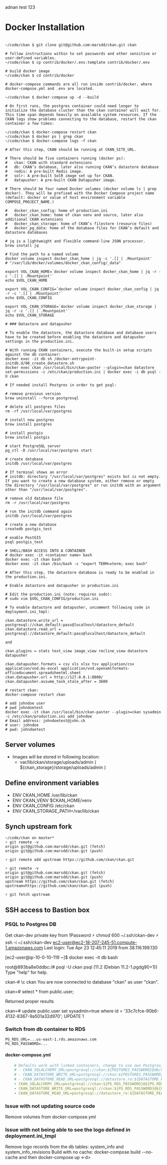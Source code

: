 adnan test 123

# Docker Installation

``` shell

~/code/ckan $ git clone git@github.com:marsdd/ckan.git ckan

# follow instructions within to set passwords and other sensitive or user-defined variables.
~/code/ckan $ cp contrib/docker/.env.template contrib/docker/.env

# build docker image
~/code/ckan $ cd contrib/docker

# docker-compose commands are all run inside contrib/docker, where docker-compose.yml and .env are located.

~/code/ckan $ docker-compose up -d --build

# On first runs, the postgres container could need longer to initialize the database cluster than the ckan container will wait for. This time span depends heavily on available system resources. If the CKAN logs show problems connecting to the database, restart the ckan container a few times:

~/code/ckan $ docker-compose restart ckan
~/code/ckan $ docker ps | grep ckan
~/code/ckan $ docker-compose logs -f ckan

# After this step, CKAN should be running at CKAN_SITE_URL.

# There should be five containers running (docker ps):
#   ckan: CKAN with standard extensions
#   db: CKAN’s database, later also running CKAN’s datastore database
#   redis: A pre-built Redis image.
#   solr: A pre-built SolR image set up for CKAN.
#   datapusher: A pre-built CKAN Datapusher image.

# There should be four named Docker volumes (docker volume ls | grep docker). They will be prefixed with the Docker Compose project name (default: docker or value of host environment variable COMPOSE_PROJECT_NAME.)

#   docker_ckan_config: home of production.ini
#   docker_ckan_home: home of ckan venv and source, later also additional CKAN extensions
#   docker_ckan_storage: home of CKAN’s filestore (resource files)
#   docker_pg_data: home of the database files for CKAN’s default and datastore databases

# jq is a lightweight and flexible command-line JSON processor.
brew install jq

# Find the path to a named volume
docker volume inspect docker_ckan_home | jq -c '.[] | .Mountpoint'
# "/var/lib/docker/volumes/docker_ckan_config/_data"

export VOL_CKAN_HOME=`docker volume inspect docker_ckan_home | jq -r -c '.[] | .Mountpoint'`
echo $VOL_CKAN_HOME

export VOL_CKAN_CONFIG=`docker volume inspect docker_ckan_config | jq -r -c '.[] | .Mountpoint'`
echo $VOL_CKAN_CONFIG

export VOL_CKAN_STORAGE=`docker volume inspect docker_ckan_storage | jq -r -c '.[] | .Mountpoint'`
echo $VOL_CKAN_STORAGE

# ### Datastore and datapusher

# To enable the datastore, the datastore database and database users have to be created before enabling the datastore and datapusher settings in the production.ini.

# With running CKAN containers, execute the built-in setup scripts against the db container:
docker exec -it db sh /docker-entrypoint-initdb.d/00_create_datastore.sh
docker exec ckan /usr/local/bin/ckan-paster --plugin=ckan datastore set-permissions -c /etc/ckan/production.ini | docker exec -i db psql -U ckan

# If needed install Postgres in order to get psql:

# remove previous version
brew uninstall --force postgresql

# delete all postgres files
rm -rf /usr/local/var/postgres

# install new postgres
brew install postgres

# install postgis
brew install postgis

# start PostgreSQL server
pg_ctl -D /usr/local/var/postgres start

# create database
initdb /usr/local/var/postgres

# If terminal shows an error
# initdb: directory "/usr/local/var/postgres" exists but is not empty. If you want to create a new database system, either remove or empty the directory "/usr/local/var/postgres" or run initdb with an argument other than "/usr/local/var/postgres".

# remove old database file
rm -r /usr/local/var/postgres

# run the initdb command again
initdb /usr/local/var/postgres

# create a new database
createdb postgis_test

# enable PostGIS
psql postgis_test

# SHELL/BASH ACCESS INTO A CONTAINER
# docker exec -it <container name> bash
docker exec -it ckan bash
docker exec -it ckan /bin/bash -c "export TERM=xterm; exec bash"

# After this step, the datastore database is ready to be enabled in the production.ini.

# Enable datastore and datapusher in production.ini

# Edit the production.ini (note: requires sudo):
# sudo vim $VOL_CKAN_CONFIG/production.ini

# To enable datastore and datapusher, uncomment following code in deployment.ini_tmpl:

ckan.datastore.write_url = postgresql://ckan_default:pass@localhost/datastore_default
ckan.datastore.read_url = postgresql://datastore_default:pass@localhost/datastore_default

and

ckan.plugins = stats text_view image_view recline_view datastore datapusher

ckan.datapusher.formats = csv xls xlsx tsv application/csv application/vnd.ms-excel application/vnd.openxmlformats-officedocument.spreadsheetml.sheet
ckan.datapusher.url = http://127.0.0.1:8800/
ckan.datapusher.assume_task_stale_after = 3600

# restart ckan:
docker-compose restart ckan

# add johndoe user
# pwd johndoetest
docker exec -it ckan /usr/local/bin/ckan-paster --plugin=ckan sysadmin -c /etc/ckan/production.ini add johndoe
# Email address: johndoetest@john.ck
# user: johndoe
# pwd: johndoetest

```

## Server volumes

- Images will be stored in following location:
  - var/lib/ckan/storage/uploads/admin ( ${ckan_storage}/storage/uploads/admin )

## Define environment variables

- ENV CKAN_HOME /usr/lib/ckan
- ENV CKAN_VENV $CKAN_HOME/venv
- ENV CKAN_CONFIG /etc/ckan
- ENV CKAN_STORAGE_PATH=/var/lib/ckan

## Synch upstream fork

```shell
~/code/ckan on master*
⚡ git remote -v
origin git@github.com:marsdd/ckan.git (fetch)
origin git@github.com:marsdd/ckan.git (push)

⚡ git remote add upstream https://github.com/ckan/ckan.git

⚡ git remote -v
origin git@github.com:marsdd/ckan.git (fetch)
origin git@github.com:marsdd/ckan.git (push)
upstream https://github.com/ckan/ckan.git (fetch)
upstreamvhttps://github.com/ckan/ckan.git (push)

⚡ git fetch upstream
```

## SSH access to Bastion box

### PSQL to Postgres DB

Get ckan-dev private key from 1Password
⚡ chmod 600 ~/.ssh/ckan-dev
⚡ ssh -i ~/.ssh/ckan-dev ec2-user@ec2-18-207-245-51.compute-1.amazonaws.com
Last login: Tue Apr 23 12:45:11 2019 from 38.116.199.130

[ec2-user@ip-10-0-10-119 ~]$ docker exec -it db bash

root@893ba8e0ddbc:/# psql -U ckan
psql (11.2 (Debian 11.2-1.pgdg90+1))
Type "help" for help.

ckan-# \c ckan
You are now connected to database "ckan" as user "ckan".

ckan=# select * from public.user;

Returned proper results

ckan=# update public.user set sysadmin=true where id = '33c7cfce-90b6-4132-8367-9a501a32d970';
UPDATE 1

### Switch from db container to RDS

```.env
PG_RDS_URL=...us-east-1.rds.amazonaws.com
PG_RDS_PASSWORD=...
```

#### docker-compose.yml

``` YAML
    # Defaults work with linked containers, change to use own Postgres, SolR, Redis or Datapusher
    # - CKAN_SQLALCHEMY_URL=postgresql://ckan:${POSTGRES_PASSWORD}@db/ckan
    # - CKAN_DATASTORE_WRITE_URL=postgresql://ckan:${POSTGRES_PASSWORD}@db/datastore
    # - CKAN_DATASTORE_READ_URL=postgresql://datastore_ro:${DATASTORE_READONLY_PASSWORD}@db/datastore
    - CKAN_SQLALCHEMY_URL=postgresql://ckan:${PG_RDS_PASSWORD}@${PG_RDS_URL}/ckan
    - CKAN_DATASTORE_WRITE_URL=postgresql://ckan:${PG_RDS_PASSWORD}@${PG_RDS_URL}/datastore
    - CKAN_DATASTORE_READ_URL=postgresql://datastore_ro:${DATASTORE_READONLY_PASSWORD}@${PG_RDS_URL}/datastore
```

### Issue with not updating source code

Remove volumes from docker-compose.yml

### Issue with not being able to see the logo defined in deployment.ini_tmpl

Remove logo records from the db tables: system_info and system_info_revisions
Build with no cache: docker-compose build --no-cache and then docker-compose up <-d>




